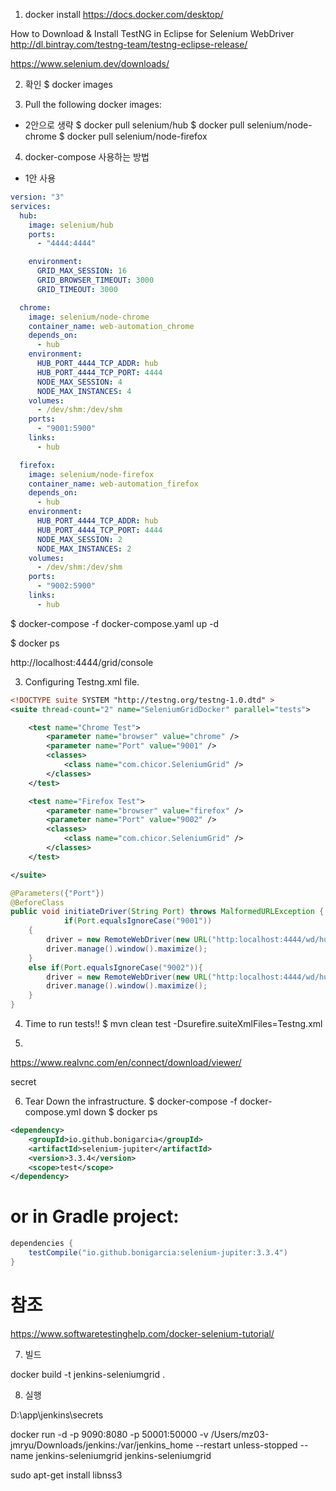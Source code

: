 1. docker install 
https://docs.docker.com/desktop/


How to Download & Install TestNG in Eclipse for Selenium WebDriver
http://dl.bintray.com/testng-team/testng-eclipse-release/

https://www.selenium.dev/downloads/



2. 확인 
$ docker images

3. Pull the following docker images:
* 2안으로 생략 
$ docker pull selenium/hub
$ docker pull selenium/node-chrome
$ docker pull selenium/node-firefox

4. docker-compose 사용하는 방법 
* 1안 사용  
```yaml
version: "3"
services:
  hub:
    image: selenium/hub
    ports:
      - "4444:4444"

    environment:
      GRID_MAX_SESSION: 16
      GRID_BROWSER_TIMEOUT: 3000
      GRID_TIMEOUT: 3000

  chrome:
    image: selenium/node-chrome
    container_name: web-automation_chrome
    depends_on:
      - hub
    environment:
      HUB_PORT_4444_TCP_ADDR: hub
      HUB_PORT_4444_TCP_PORT: 4444
      NODE_MAX_SESSION: 4
      NODE_MAX_INSTANCES: 4
    volumes:
      - /dev/shm:/dev/shm
    ports:
      - "9001:5900"
    links:
      - hub

  firefox:
    image: selenium/node-firefox
    container_name: web-automation_firefox
    depends_on:
      - hub
    environment:
      HUB_PORT_4444_TCP_ADDR: hub
      HUB_PORT_4444_TCP_PORT: 4444
      NODE_MAX_SESSION: 2
      NODE_MAX_INSTANCES: 2
    volumes:
      - /dev/shm:/dev/shm
    ports:
      - "9002:5900"
    links:
      - hub
```

$ docker-compose -f docker-compose.yaml up -d

$ docker ps

http://localhost:4444/grid/console

3. Configuring Testng.xml file.
```xml 
<!DOCTYPE suite SYSTEM "http://testng.org/testng-1.0.dtd" >
<suite thread-count="2" name="SeleniumGridDocker" parallel="tests">

	<test name="Chrome Test">
		<parameter name="browser" value="chrome" />
		<parameter name="Port" value="9001" />
		<classes>
			<class name="com.chicor.SeleniumGrid" />
		</classes>
	</test>

	<test name="Firefox Test">
		<parameter name="browser" value="firefox" />
		<parameter name="Port" value="9002" />
		<classes>
			<class name="com.chicor.SeleniumGrid" />
		</classes>
	</test>

</suite>
```

```java
@Parameters({"Port"})
@BeforeClass
public void initiateDriver(String Port) throws MalformedURLException {
            if(Port.equalsIgnoreCase("9001"))
    {
        driver = new RemoteWebDriver(new URL("http:localhost:4444/wd/hub"), DesiredCapabilities.chrome());
        driver.manage().window().maximize();
    }
    else if(Port.equalsIgnoreCase("9002")){
        driver = new RemoteWebDriver(new URL("http:localhost:4444/wd/hub"), DesiredCapabilities.firefox());
        driver.manage().window().maximize();
    }
}
```


4. Time to run tests!!
$ mvn clean test -Dsurefire.suiteXmlFiles=Testng.xml



5. 

https://www.realvnc.com/en/connect/download/viewer/

secret



6. Tear Down the infrastructure.
$ docker-compose -f docker-compose.yml down
$ docker ps

```xml 
<dependency>
    <groupId>io.github.bonigarcia</groupId>
    <artifactId>selenium-jupiter</artifactId>
    <version>3.3.4</version>
    <scope>test</scope>
</dependency>
```

# or in Gradle project:

```java
dependencies {
    testCompile("io.github.bonigarcia:selenium-jupiter:3.3.4")
}
```


#  참조 
https://www.softwaretestinghelp.com/docker-selenium-tutorial/


7. 빌드 

docker build -t jenkins-seleniumgrid .    


8. 실행 

D:\app\jenkins\secrets

docker run -d -p 9090:8080 -p 50001:50000 -v /Users/mz03-jmryu/Downloads/jenkins:/var/jenkins_home --restart unless-stopped --name jenkins-seleniumgrid jenkins-seleniumgrid



sudo apt-get install libnss3



